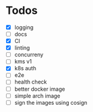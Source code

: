 # Todos
* [x] logging
* [ ] docs
* [x] CI
* [x] linting
* [ ] concurreny
* [ ] kms v1
* [x] k8s auth
* [ ] e2e
* [ ] health check
* [ ] better docker image
* [ ] simple arch image
* [ ] sign the images using cosign
